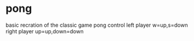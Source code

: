 # pong
basic recration of the classic game pong
control
left player w=up,s=down
right player up=up,down=down
